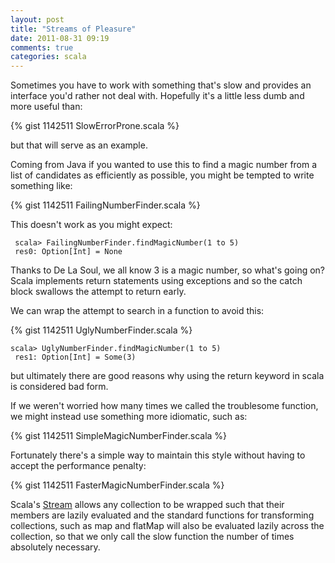 ```yaml
---
layout: post
title: "Streams of Pleasure"
date: 2011-08-31 09:19
comments: true
categories: scala
---
```

Sometimes you have to work with something that's slow and provides an interface you'd rather not deal with. Hopefully it's a little less dumb and more useful than:

{% gist 1142511 SlowErrorProne.scala %}

but that will serve as an example.

Coming from Java if you wanted to use this to find a magic number from a list of candidates as efficiently as possible, you might be tempted to write something like:

{% gist 1142511 FailingNumberFinder.scala  %}

This doesn't work as you might expect:

```
 scala> FailingNumberFinder.findMagicNumber(1 to 5)
 res0: Option[Int] = None 
```

Thanks to De La Soul, we all know 3 is a magic number, so what's going on? Scala implements return statements using exceptions and so the catch block swallows the attempt to return early.

We can wrap the attempt to search in a function to avoid this:

{% gist 1142511 UglyNumberFinder.scala %}

```
scala> UglyNumberFinder.findMagicNumber(1 to 5)
 res1: Option[Int] = Some(3)
```

but ultimately there are good reasons why using the return keyword in scala is considered bad form.

If we weren't worried how many times we called the troublesome function, we might instead use something more idiomatic, such as:

{% gist 1142511 SimpleMagicNumberFinder.scala %}

Fortunately there's a simple way to maintain this style without having to accept the performance penalty:

{% gist 1142511 FasterMagicNumberFinder.scala %}


Scala's [Stream](http://www.scala-lang.org/api/current/scala/collection/immutable/Stream.html) allows any collection to be wrapped such that their members are lazily evaluated and the standard functions for transforming collections, such as map and flatMap will also be evaluated lazily across the collection, so that we only call the slow function the number of times absolutely necessary.
